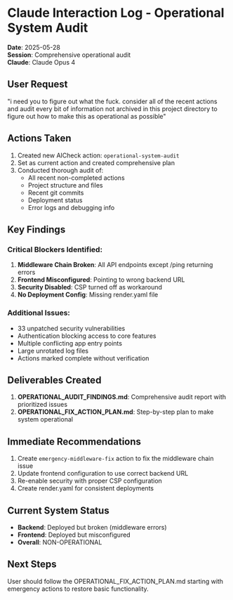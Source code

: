 # Claude Interaction Log - Operational System Audit

**Date**: 2025-05-28  
**Session**: Comprehensive operational audit  
**Claude**: Claude Opus 4

## User Request
"i need you to figure out what the fuck. consider all of the recent actions and audit every bit of information not archived in this project directory to figure out how to make this as operational as possible"

## Actions Taken

1. Created new AICheck action: `operational-system-audit`
2. Set as current action and created comprehensive plan
3. Conducted thorough audit of:
   - All recent non-completed actions
   - Project structure and files
   - Recent git commits
   - Deployment status
   - Error logs and debugging info

## Key Findings

### Critical Blockers Identified:
1. **Middleware Chain Broken**: All API endpoints except /ping returning errors
2. **Frontend Misconfigured**: Pointing to wrong backend URL
3. **Security Disabled**: CSP turned off as workaround
4. **No Deployment Config**: Missing render.yaml file

### Additional Issues:
- 33 unpatched security vulnerabilities
- Authentication blocking access to core features
- Multiple conflicting app entry points
- Large unrotated log files
- Actions marked complete without verification

## Deliverables Created

1. **OPERATIONAL_AUDIT_FINDINGS.md**: Comprehensive audit report with prioritized issues
2. **OPERATIONAL_FIX_ACTION_PLAN.md**: Step-by-step plan to make system operational

## Immediate Recommendations

1. Create `emergency-middleware-fix` action to fix the middleware chain issue
2. Update frontend configuration to use correct backend URL
3. Re-enable security with proper CSP configuration
4. Create render.yaml for consistent deployments

## Current System Status
- **Backend**: Deployed but broken (middleware errors)
- **Frontend**: Deployed but misconfigured
- **Overall**: NON-OPERATIONAL

## Next Steps
User should follow the OPERATIONAL_FIX_ACTION_PLAN.md starting with emergency actions to restore basic functionality.